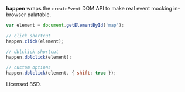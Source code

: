 **happen** wraps the `createEvent` DOM API to make real
event mocking in-browser palatable.

```javascript
var element = document.getElementById('map');

// click shortcut
happen.click(element);

// dblclick shortcut
happen.dblclick(element);

// custom options
happen.dblclick(element, { shift: true });
```

Licensed BSD.
